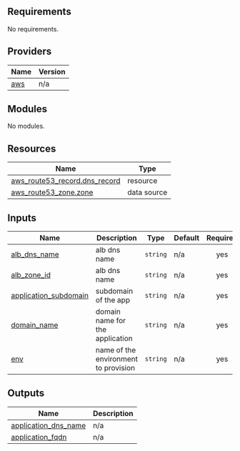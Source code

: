 <!-- BEGIN_TF_DOCS -->
## Requirements

No requirements.

## Providers

| Name | Version |
|------|---------|
| <a name="provider_aws"></a> [aws](#provider\_aws) | n/a |

## Modules

No modules.

## Resources

| Name | Type |
|------|------|
| [aws_route53_record.dns_record](https://registry.terraform.io/providers/hashicorp/aws/latest/docs/resources/route53_record) | resource |
| [aws_route53_zone.zone](https://registry.terraform.io/providers/hashicorp/aws/latest/docs/data-sources/route53_zone) | data source |

## Inputs

| Name | Description | Type | Default | Required |
|------|-------------|------|---------|:--------:|
| <a name="input_alb_dns_name"></a> [alb\_dns\_name](#input\_alb\_dns\_name) | alb dns name | `string` | n/a | yes |
| <a name="input_alb_zone_id"></a> [alb\_zone\_id](#input\_alb\_zone\_id) | alb dns name | `string` | n/a | yes |
| <a name="input_application_subdomain"></a> [application\_subdomain](#input\_application\_subdomain) | subdomain of the app | `string` | n/a | yes |
| <a name="input_domain_name"></a> [domain\_name](#input\_domain\_name) | domain name for the application | `string` | n/a | yes |
| <a name="input_env"></a> [env](#input\_env) | name of the environment to provision | `string` | n/a | yes |

## Outputs

| Name | Description |
|------|-------------|
| <a name="output_application_dns_name"></a> [application\_dns\_name](#output\_application\_dns\_name) | n/a |
| <a name="output_application_fqdn"></a> [application\_fqdn](#output\_application\_fqdn) | n/a |
<!-- END_TF_DOCS -->